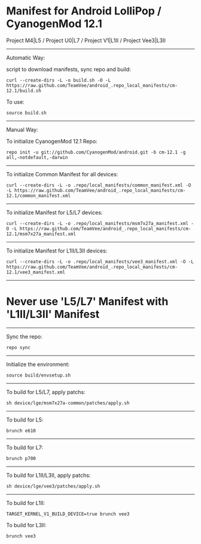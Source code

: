 Manifest for Android LolliPop / CyanogenMod 12.1
====================================
Project M4|L5 / Project U0|L7 / Project V1|L1II / Project Vee3|L3II

---

Automatic Way:

script to download manifests, sync repo  and build:

    curl --create-dirs -L -o build.sh -O -L https://raw.github.com/TeamVee/android_.repo_local_manifests/cm-12.1/build.sh

To use:

    source build.sh

---

Manual Way:

To initialize CyanogenMod 12.1 Repo:

    repo init -u git://github.com/CyanogenMod/android.git -b cm-12.1 -g all,-notdefault,-darwin

---

To initialize Common Manifest for all devices:

    curl --create-dirs -L -o .repo/local_manifests/common_manifest.xml -O -L https://raw.github.com/TeamVee/android_.repo_local_manifests/cm-12.1/common_manifest.xml

---

To initialize Manifest for L5/L7 devices:

    curl --create-dirs -L -o .repo/local_manifests/msm7x27a_manifest.xml -O -L https://raw.github.com/TeamVee/android_.repo_local_manifests/cm-12.1/msm7x27a_manifest.xml

---

To initialize Manifest for L1II/L3II devices:

    curl --create-dirs -L -o .repo/local_manifests/vee3_manifest.xml -O -L https://raw.github.com/TeamVee/android_.repo_local_manifests/cm-12.1/vee3_manifest.xml

---

# Never use 'L5/L7' Manifest with 'L1II/L3II' Manifest

---

Sync the repo:

    repo sync

---

Initialize the environment:

    source build/envsetup.sh

---

To build for L5/L7, apply patchs:

    sh device/lge/msm7x27a-common/patches/apply.sh

---

To build for L5:

    brunch e610

---

To build for L7:

    brunch p700

---

To build for L1II/L3II, apply patchs:

    sh device/lge/vee3/patches/apply.sh

---

To build for L1II:

    TARGET_KERNEL_V1_BUILD_DEVICE=true brunch vee3

To build for L3II:

    brunch vee3
